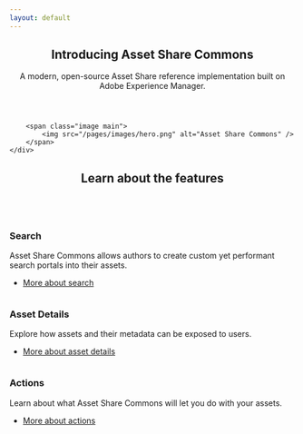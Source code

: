 ```yaml
---
layout: default
---
```


<section>
    <div class="content">
        <header class="main">
            <h1>Introducing Asset Share Commons</h1>
            <p>A modern, open-source Asset Share reference implementation built on Adobe Experience Manager.</p>
        </header>
        
        <span class="image main">
            <img src="/pages/images/hero.png" alt="Asset Share Commons" />
        </span>
    </div>
</section>

<!-- Section -->
<section>
    <header class="major">
        <h2>Learn about the features</h2>
    </header>
    <div class="posts">
        <article>
            <a href="#" class="image"><img src="/pages/images/learn-more/search.png" alt="" /></a>
            <h3>Search</h3>
            <p>Asset Share Commons allows authors to create custom yet performant search portals into their assets.</p>
            <ul class="actions">
                <li><a href="/pages/search" class="button">More about search</a></li>
            </ul>
        </article>
        <article>
            <a href="#" class="image"><img src="/pages/images/learn-more/details.png" alt="" /></a>
            <h3>Asset Details</h3>
            <p>Explore how assets and their metadata can be exposed to users.</p>
            <ul class="actions">
                <li><a href="/pages/details" class="button">More about asset details</a></li>
            </ul>
        </article>
        <article>
            <a href="#" class="image"><img src="/pages/images/learn-more/actions.png" alt="" /></a>
            <h3>Actions</h3>
            <p>Learn about what Asset Share Commons will let you do with your assets.</p>
            <ul class="actions">
                <li><a href="/pages/actions" class="button">More about actions</a></li>
            </ul>
        </article>     
    </div>        
<section>        
        
    